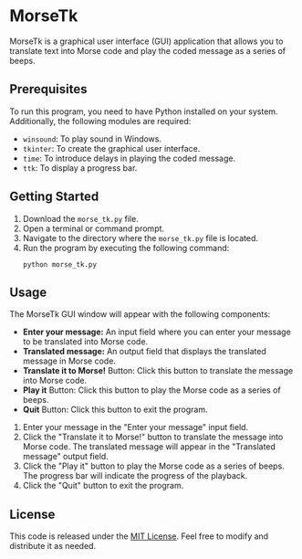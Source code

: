 # MorseTk

MorseTk is a graphical user interface (GUI) application that allows you to translate text into Morse code and play the coded message as a series of beeps.

## Prerequisites

To run this program, you need to have Python installed on your system. Additionally, the following modules are required:
- `winsound`: To play sound in Windows.
- `tkinter`: To create the graphical user interface.
- `time`: To introduce delays in playing the coded message.
- `ttk`: To display a progress bar.

## Getting Started

1. Download the `morse_tk.py` file.
2. Open a terminal or command prompt.
3. Navigate to the directory where the `morse_tk.py` file is located.
4. Run the program by executing the following command:
   ```
   python morse_tk.py
   ```

## Usage

The MorseTk GUI window will appear with the following components:

- **Enter your message:** An input field where you can enter your message to be translated into Morse code.
- **Translated message:** An output field that displays the translated message in Morse code.
- **Translate it to Morse!** Button: Click this button to translate the message into Morse code.
- **Play it** Button: Click this button to play the Morse code as a series of beeps.
- **Quit** Button: Click this button to exit the program.

1. Enter your message in the "Enter your message" input field.
2. Click the "Translate it to Morse!" button to translate the message into Morse code. The translated message will appear in the "Translated message" output field.
3. Click the "Play it" button to play the Morse code as a series of beeps. The progress bar will indicate the progress of the playback.
4. Click the "Quit" button to exit the program.

## License

This code is released under the [MIT License](LICENSE). Feel free to modify and distribute it as needed.
